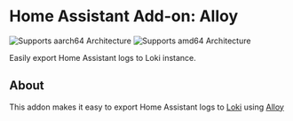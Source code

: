 # Home Assistant Add-on: Alloy

![Supports aarch64 Architecture][aarch64-shield]
![Supports amd64 Architecture][amd64-shield]

Easily export Home Assistant logs to Loki instance.

## About

This addon makes it easy to export Home Assistant logs to [Loki][grafana-loki] using [Alloy][grafana-alloy]

[grafana-alloy]: https://grafana.com/docs/alloy/latest/
[grafana-loki]: https://grafana.com/docs/loki/latest/
[aarch64-shield]: https://img.shields.io/badge/aarch64-yes-green.svg
[amd64-shield]: https://img.shields.io/badge/amd64-yes-green.svg
